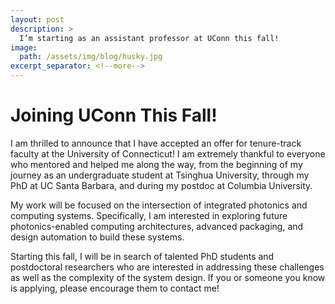 ```yaml
---
layout: post
description: >
  I’m starting as an assistant professor at UConn this fall!
image:
  path: /assets/img/blog/husky.jpg
excerpt_separator: <!--more-->
---
```


# Joining UConn This Fall!

I am thrilled to announce that I have accepted an offer for tenure-track faculty at the University of Connecticut! I am extremely thankful to everyone who mentored and helped me along the way, from the beginning of my journey as an undergraduate student at Tsinghua University, through my PhD at UC Santa Barbara, and during my postdoc at Columbia University.

My work will be focused on the intersection of integrated photonics and computing systems. Specifically, I am interested in exploring future photonics-enabled computing architectures, advanced packaging, and design automation to build these systems.

Starting this fall, I will be in search of talented PhD students and postdoctoral researchers who are interested in addressing these challenges as well as the complexity of the system design. If you or someone you know is applying, please encourage them to contact me!
